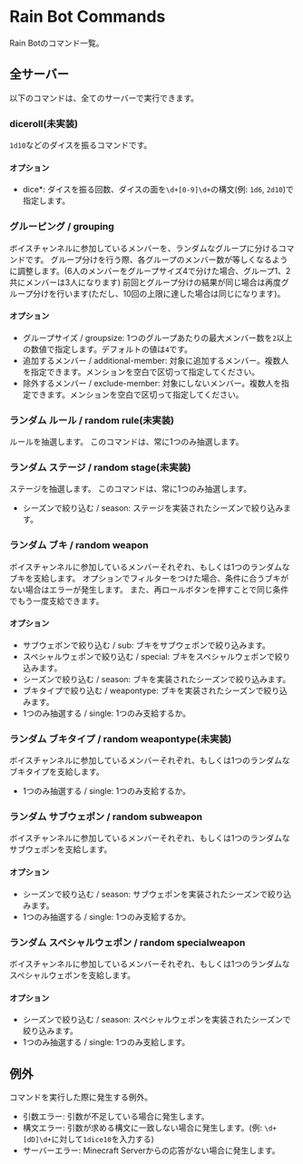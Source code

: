 # Rain Bot Commands

Rain Botのコマンド一覧。

## 全サーバー

以下のコマンドは、全てのサーバーで実行できます。

### diceroll(未実装)

`1d10`などのダイスを振るコマンドです。

#### オプション

- dice*: ダイスを振る回数、ダイスの面を`\d+[0-9]\d+`の構文(例: `1d6`, `2d10`)で指定します。

### グルーピング / grouping

ボイスチャンネルに参加しているメンバーを、ランダムなグループに分けるコマンドです。
グループ分けを行う際、各グループのメンバー数が等しくなるように調整します。(6人のメンバーをグループサイズ4で分けた場合、グループ1、2共にメンバーは3人になります)
前回とグループ分けの結果が同じ場合は再度グループ分けを行います(ただし、10回の上限に達した場合は同じになります)。

#### オプション

- グループサイズ / groupsize: 1つのグループあたりの最大メンバー数を`2`以上の数値で指定します。デフォルトの値は`4`です。
- 追加するメンバー / additional-member: 対象に追加するメンバー。複数人を指定できます。メンションを空白で区切って指定してください。
- 除外するメンバー / exclude-member: 対象にしないメンバー。複数人を指定できます。メンションを空白で区切って指定してください。

### ランダム ルール / random rule(未実装)

ルールを抽選します。
このコマンドは、常に1つのみ抽選します。

### ランダム ステージ / random stage(未実装)

ステージを抽選します。
このコマンドは、常に1つのみ抽選します。

- シーズンで絞り込む / season: ステージを実装されたシーズンで絞り込みます。

### ランダム ブキ / random weapon

ボイスチャンネルに参加しているメンバーそれぞれ、もしくは1つのランダムなブキを支給します。
オプションでフィルターをつけた場合、条件に合うブキがない場合はエラーが発生します。
また、再ロールボタンを押すことで同じ条件でもう一度支給できます。

#### オプション

- サブウェポンで絞り込む / sub: ブキをサブウェポンで絞り込みます。
- スペシャルウェポンで絞り込む / special: ブキをスペシャルウェポンで絞り込みます。
- シーズンで絞り込む / season: ブキを実装されたシーズンで絞り込みます。
- ブキタイプで絞り込む / weapontype: ブキを実装されたシーズンで絞り込みます。
- 1つのみ抽選する / single: 1つのみ支給するか。

### ランダム ブキタイプ / random weapontype(未実装)

ボイスチャンネルに参加しているメンバーそれぞれ、もしくは1つのランダムなブキタイプを支給します。

- 1つのみ抽選する / single: 1つのみ支給するか。

### ランダム サブウェポン / random subweapon

ボイスチャンネルに参加しているメンバーそれぞれ、もしくは1つのランダムなサブウェポンを支給します。

#### オプション

- シーズンで絞り込む / season: サブウェポンを実装されたシーズンで絞り込みます。
- 1つのみ抽選する / single: 1つのみ支給するか。

### ランダム スペシャルウェポン / random specialweapon

ボイスチャンネルに参加しているメンバーそれぞれ、もしくは1つのランダムなスペシャルウェポンを支給します。

#### オプション

- シーズンで絞り込む / season: スペシャルウェポンを実装されたシーズンで絞り込みます。
- 1つのみ抽選する / single: 1つのみ支給します。

## 例外

コマンドを実行した際に発生する例外。

- 引数エラー: 引数が不足している場合に発生します。
- 構文エラー: 引数が求める構文に一致しない場合に発生します。(例: `\d+[dD]\d+`に対して`1dice10`を入力する)
- サーバーエラー: Minecraft Serverからの応答がない場合に発生します。
